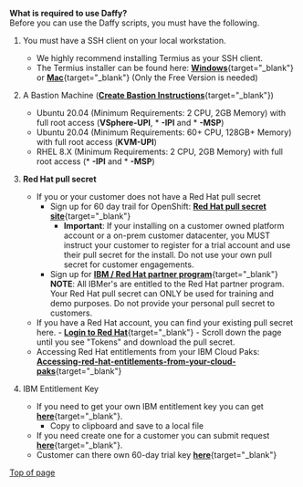             
<a name="daffy-requirements"></a>

**What is required to use Daffy?**  
Before you can use the Daffy scripts, you must have the following.

1. You must have a SSH client on your local workstation.  
    - We highly recommend installing Termius as your SSH client.
    - The Termius installer can be found here:  [**Windows**](https://termius.com/windows){target="_blank"} or [**Mac**](https://termius.com/mac-os){target="_blank"}  (Only the Free Version is needed)
2. A Bastion Machine ([**Create Bastion Instructions**](./step1.md){target="_blank"})
    - Ubuntu 20.04 (Minimum Requirements: 2 CPU, 2GB Memory) with full root access (**VSphere-UPI**, * **-IPI** and *  **-MSP**)
    - Ubuntu 20.04 (Minimum Requirements: 60+ CPU, 128GB+ Memory) with full root access (**KVM-UPI**)
    - RHEL 8.X         (Minimum Requirements: 2 CPU, 2GB Memory) with full root access (* **-IPI** and * **-MSP**)
3. **Red Hat pull secret**
    - If you or your customer does not have a Red Hat pull secret  
        - Sign up for 60 day trail for OpenShift: [**Red Hat pull secret site**](https://sso.redhat.com/auth/realms/redhat-external/protocol/openid-connect/auth?client_id=rh-product-eval&redirect_uri=https%3A%2F%2Fwww.redhat.com%2Fwapps%2Feval%2Findex.html%3Fevaluation_id%3D1053&state=65bea41f-d86c-4132-8f2d-7e04fcb04fb1&response_mode=fragment&response_type=code&scope=openid&nonce=f02607dc-794c-4249-8318-40892596b6a4){target="_blank"}
            - **Important**: If your installing on a customer owned platform account or a on-prem customer datacenter, you MUST instruct your customer to register for a trial account and use their pull secret for the install. Do not use your own pull secret for customer engagements.
        - Sign up for [**IBM / Red Hat partner program**](https://ibm.seismic.com/Link/Content/DCblzS-G5atE21QtrT5dkC9Q){target="_blank"} <br>​​​​​​
            **NOTE**: All IBMer's are entitled to the Red Hat partner program. Your Red Hat pull secret can ONLY be used for training and demo purposes. Do not provide your personal pull secret to customers.
    - If you have a Red Hat account, you can find your existing pull secret here.
          - [**Login to Red Hat**](https://console.redhat.com/openshift/downloads){target="_blank"}
          - Scroll down the page until you see "Tokens" and download the pull secret.
    - Accessing Red Hat entitlements from your IBM Cloud Paks:  
        [**Accessing-red-hat-entitlements-from-your-cloud-paks**](https://www.ibm.com/docs/en/cloud-paks/1.0?topic=iocpc-accessing-red-hat-entitlements-from-your-cloud-paks){target="_blank"}

4. IBM Entitlement Key
    - If you need to get your own IBM entitlement key you can get [**here**](https://myibm.ibm.com/products-services/containerlibrary){target="_blank"}.
        - Copy to clipboard and save to a local file
    - If you need create one for a customer you can submit request [**here**](https://ibm.seismic.com/app#/doccenter/5477419a-9474-4c51-94af-b442e9169fab/doc/%252Fdd98c5a3df-6b7c-1d77-6f07-d12e63954c78%252FdfOTRiYmU4NTQtNWY4NC03Y2QyLWZjYWUtOGIxYmFmZjkyZThk%252CPT0%253D%252CU2VsbGVyIGVuYWJsZW1lbnQ%253D%252Flf37de4c61-502e-4996-aa5e-d81c1e6191b0//?mode=view&searchId=76d7b1d4-65bc-4d7d-98f9-fedbcd7fade9&anchorId=86762df5-468d-4f4c-909a-3c6def9866d1){target="_blank"}.
    - Customer can there own 60-day trial key [**here**](https://www.ibm.com/account/reg/us-en/signup?formid=urx-44505){target="_blank"}
    
[Top of page](#daffy-requirements)
